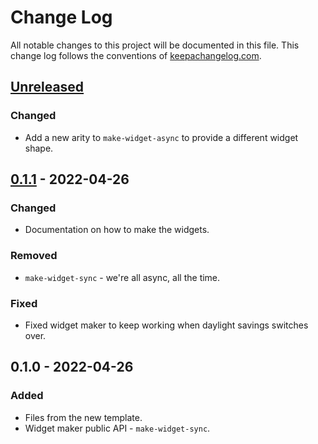 # Change Log
All notable changes to this project will be documented in this file. This change log follows the conventions of [keepachangelog.com](http://keepachangelog.com/).

## [Unreleased]
### Changed
- Add a new arity to `make-widget-async` to provide a different widget shape.

## [0.1.1] - 2022-04-26
### Changed
- Documentation on how to make the widgets.

### Removed
- `make-widget-sync` - we're all async, all the time.

### Fixed
- Fixed widget maker to keep working when daylight savings switches over.

## 0.1.0 - 2022-04-26
### Added
- Files from the new template.
- Widget maker public API - `make-widget-sync`.

[Unreleased]: https://sourcehost.site/your-name/elevator-server/compare/0.1.1...HEAD
[0.1.1]: https://sourcehost.site/your-name/elevator-server/compare/0.1.0...0.1.1
